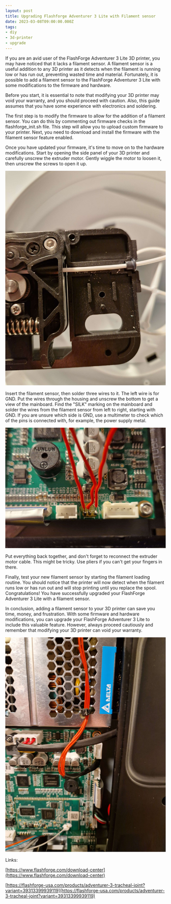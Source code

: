 ```yaml
---
layout: post
title: Upgrading Flashforge Adventurer 3 Lite with Filament sensor
date: 2023-03-08T09:00:00.000Z
tags:
- diy
- 3d-printer
- upgrade
---
```


If you are an avid user of the FlashForge Adventurer 3 Lite 3D printer, you may have noticed that it lacks a filament sensor. A filament sensor is a useful addition to any 3D printer as it detects when the filament is running low or has run out, preventing wasted time and material. Fortunately, it is possible to add a filament sensor to the FlashForge Adventurer 3 Lite with some modifications to the firmware and hardware.

Before you start, it is essential to note that modifying your 3D printer may void your warranty, and you should proceed with caution. Also, this guide assumes that you have some experience with electronics and soldering.

The first step is to modify the firmware to allow for the addition of a filament sensor. You can do this by commenting out firmware checks in the flashforge\_init.sh file. This step will allow you to upload custom firmware to your printer. Next, you need to download and install the firmware with the filament sensor feature enabled.

Once you have updated your firmware, it's time to move on to the hardware modifications. Start by opening the side panel of your 3D printer and carefully unscrew the extruder motor. Gently wiggle the motor to loosen it, then unscrew the screws to open it up.

<!-- <figure class="kg-card kg-image-card kg-card-hascaption"><img src="/assets/img/2023/03/20230307_221759.jpg" class="kg-image" alt loading="lazy" width="2000" height="2667" srcset="/assets/img/size/w600/2023/03/20230307_221759.jpg 600w,/assets/img/size/w1000/2023/03/20230307_221759.jpg 1000w,/assets/img/size/w1600/2023/03/20230307_221759.jpg 1600w,/assets/img/size/w2400/2023/03/20230307_221759.jpg 2400w" sizes="(min-width: 720px) 720px"><figcaption>There is space for the filament sensor.</figcaption></figure><figure class="kg-card kg-image-card"><img src="/assets/img/2023/03/20230307_232154-2.jpg" class="kg-image" alt loading="lazy" width="2000" height="2667" srcset="/assets/img/size/w600/2023/03/20230307_232154-2.jpg 600w,/assets/img/size/w1000/2023/03/20230307_232154-2.jpg 1000w,/assets/img/size/w1600/2023/03/20230307_232154-2.jpg 1600w,/assets/img/size/w2400/2023/03/20230307_232154-2.jpg 2400w" sizes="(min-width: 720px) 720px"></figure> -->

![There is space for the filament sensor.](/assets/img/2023/03/20230307_221759.jpg)

Insert the filament sensor, then solder three wires to it. The left wire is for GND. Put the wires through the housing and unscrew the bottom to get a view of the mainboard. Find the "SILK" marking on the mainboard and solder the wires from the filament sensor from left to right, starting with GND. If you are unsure which side is GND, use a multimeter to check which of the pins is connected with, for example, the power supply metal.

![Filament sensor](/assets/img/2023/03/20230307_233837.jpg)

Put everything back together, and don't forget to reconnect the extruder motor cable. This might be tricky. Use pliers if you can't get your fingers in there.

Finally, test your new filament sensor by starting the filament loading routine. You should notice that the printer will now detect when the filament runs low or has run out and will stop printing until you replace the spool. Congratulations! You have successfully upgraded your FlashForge Adventurer 3 Lite with a filament sensor.

In conclusion, adding a filament sensor to your 3D printer can save you time, money, and frustration. With some firmware and hardware modifications, you can upgrade your FlashForge Adventurer 3 Lite to include this valuable feature. However, always proceed cautiously and remember that modifying your 3D printer can void your warranty.

<!-- <figure class="kg-card kg-image-card"><img src="/assets/img/2023/03/20230307_235333.jpg" class="kg-image" alt loading="lazy" width="2000" height="2667" srcset="/assets/img/size/w600/2023/03/20230307_235333.jpg 600w,/assets/img/size/w1000/2023/03/20230307_235333.jpg 1000w,/assets/img/size/w1600/2023/03/20230307_235333.jpg 1600w,/assets/img/size/w2400/2023/03/20230307_235333.jpg 2400w" sizes="(min-width: 720px) 720px"></figure> -->

![Filament sensor](/assets/img/2023/03/20230307_235333.jpg)

Links:

[https://www.flashforge.com/download-center](https://www.flashforge.com/download-center)

[https://flashforge-usa.com/products/adventurer-3-tracheal-joint?variant=39313399939119](https://flashforge-usa.com/products/adventurer-3-tracheal-joint?variant=39313399939119)

